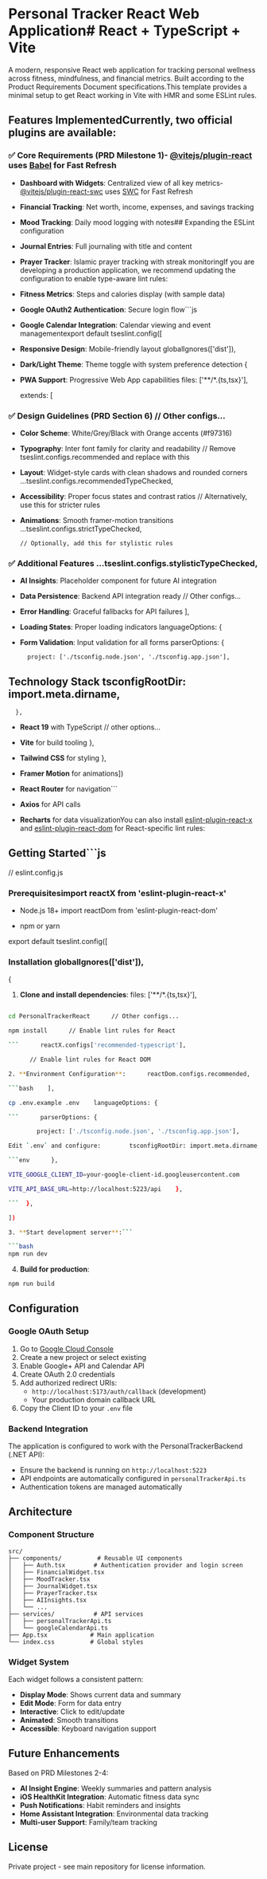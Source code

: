 # Personal Tracker React Web Application# React + TypeScript + Vite



A modern, responsive React web application for tracking personal wellness across fitness, mindfulness, and financial metrics. Built according to the Product Requirements Document specifications.This template provides a minimal setup to get React working in Vite with HMR and some ESLint rules.



## Features ImplementedCurrently, two official plugins are available:



### ✅ Core Requirements (PRD Milestone 1)- [@vitejs/plugin-react](https://github.com/vitejs/vite-plugin-react/blob/main/packages/plugin-react) uses [Babel](https://babeljs.io/) for Fast Refresh

- **Dashboard with Widgets**: Centralized view of all key metrics- [@vitejs/plugin-react-swc](https://github.com/vitejs/vite-plugin-react/blob/main/packages/plugin-react-swc) uses [SWC](https://swc.rs/) for Fast Refresh

- **Financial Tracking**: Net worth, income, expenses, and savings tracking

- **Mood Tracking**: Daily mood logging with notes## Expanding the ESLint configuration

- **Journal Entries**: Full journaling with title and content

- **Prayer Tracker**: Islamic prayer tracking with streak monitoringIf you are developing a production application, we recommend updating the configuration to enable type-aware lint rules:

- **Fitness Metrics**: Steps and calories display (with sample data)

- **Google OAuth2 Authentication**: Secure login flow```js

- **Google Calendar Integration**: Calendar viewing and event managementexport default tseslint.config([

- **Responsive Design**: Mobile-friendly layout  globalIgnores(['dist']),

- **Dark/Light Theme**: Theme toggle with system preference detection  {

- **PWA Support**: Progressive Web App capabilities    files: ['**/*.{ts,tsx}'],

    extends: [

### ✅ Design Guidelines (PRD Section 6)      // Other configs...

- **Color Scheme**: White/Grey/Black with Orange accents (#f97316)

- **Typography**: Inter font family for clarity and readability      // Remove tseslint.configs.recommended and replace with this

- **Layout**: Widget-style cards with clean shadows and rounded corners      ...tseslint.configs.recommendedTypeChecked,

- **Accessibility**: Proper focus states and contrast ratios      // Alternatively, use this for stricter rules

- **Animations**: Smooth framer-motion transitions      ...tseslint.configs.strictTypeChecked,

      // Optionally, add this for stylistic rules

### ✅ Additional Features      ...tseslint.configs.stylisticTypeChecked,

- **AI Insights**: Placeholder component for future AI integration

- **Data Persistence**: Backend API integration ready      // Other configs...

- **Error Handling**: Graceful fallbacks for API failures    ],

- **Loading States**: Proper loading indicators    languageOptions: {

- **Form Validation**: Input validation for all forms      parserOptions: {

        project: ['./tsconfig.node.json', './tsconfig.app.json'],

## Technology Stack        tsconfigRootDir: import.meta.dirname,

      },

- **React 19** with TypeScript      // other options...

- **Vite** for build tooling    },

- **Tailwind CSS** for styling  },

- **Framer Motion** for animations])

- **React Router** for navigation```

- **Axios** for API calls

- **Recharts** for data visualizationYou can also install [eslint-plugin-react-x](https://github.com/Rel1cx/eslint-react/tree/main/packages/plugins/eslint-plugin-react-x) and [eslint-plugin-react-dom](https://github.com/Rel1cx/eslint-react/tree/main/packages/plugins/eslint-plugin-react-dom) for React-specific lint rules:



## Getting Started```js

// eslint.config.js

### Prerequisitesimport reactX from 'eslint-plugin-react-x'

- Node.js 18+ import reactDom from 'eslint-plugin-react-dom'

- npm or yarn

export default tseslint.config([

### Installation  globalIgnores(['dist']),

  {

1. **Clone and install dependencies**:    files: ['**/*.{ts,tsx}'],

```bash    extends: [

cd PersonalTrackerReact      // Other configs...

npm install      // Enable lint rules for React

```      reactX.configs['recommended-typescript'],

      // Enable lint rules for React DOM

2. **Environment Configuration**:      reactDom.configs.recommended,

```bash    ],

cp .env.example .env    languageOptions: {

```      parserOptions: {

        project: ['./tsconfig.node.json', './tsconfig.app.json'],

Edit `.env` and configure:        tsconfigRootDir: import.meta.dirname,

```env      },

VITE_GOOGLE_CLIENT_ID=your-google-client-id.googleusercontent.com      // other options...

VITE_API_BASE_URL=http://localhost:5223/api    },

```  },

])

3. **Start development server**:```

```bash
npm run dev
```

4. **Build for production**:
```bash
npm run build
```

## Configuration

### Google OAuth Setup
1. Go to [Google Cloud Console](https://console.cloud.google.com/)
2. Create a new project or select existing
3. Enable Google+ API and Calendar API
4. Create OAuth 2.0 credentials
5. Add authorized redirect URIs:
   - `http://localhost:5173/auth/callback` (development)
   - Your production domain callback URL
6. Copy the Client ID to your `.env` file

### Backend Integration
The application is configured to work with the PersonalTrackerBackend (.NET API):
- Ensure the backend is running on `http://localhost:5223`
- API endpoints are automatically configured in `personalTrackerApi.ts`
- Authentication tokens are managed automatically

## Architecture

### Component Structure
```
src/
├── components/          # Reusable UI components
│   ├── Auth.tsx        # Authentication provider and login screen
│   ├── FinancialWidget.tsx
│   ├── MoodTracker.tsx
│   ├── JournalWidget.tsx
│   ├── PrayerTracker.tsx
│   ├── AIInsights.tsx
│   └── ...
├── services/           # API services
│   ├── personalTrackerApi.ts
│   └── googleCalendarApi.ts
├── App.tsx            # Main application
└── index.css          # Global styles
```

### Widget System
Each widget follows a consistent pattern:
- **Display Mode**: Shows current data and summary
- **Edit Mode**: Form for data entry
- **Interactive**: Click to edit/update
- **Animated**: Smooth transitions
- **Accessible**: Keyboard navigation support

## Future Enhancements

Based on PRD Milestones 2-4:
- **AI Insight Engine**: Weekly summaries and pattern analysis
- **iOS HealthKit Integration**: Automatic fitness data sync
- **Push Notifications**: Habit reminders and insights
- **Home Assistant Integration**: Environmental data tracking
- **Multi-user Support**: Family/team tracking

## License

Private project - see main repository for license information.